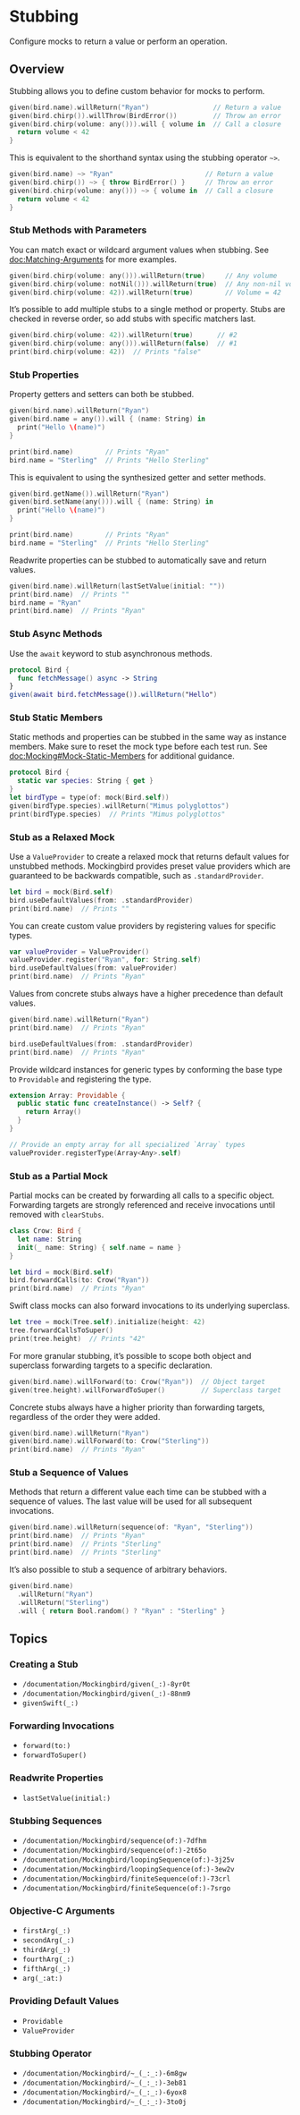 # Stubbing

Configure mocks to return a value or perform an operation.

## Overview

Stubbing allows you to define custom behavior for mocks to perform.

```swift
given(bird.name).willReturn("Ryan")                // Return a value
given(bird.chirp()).willThrow(BirdError())         // Throw an error
given(bird.chirp(volume: any())).will { volume in  // Call a closure
  return volume < 42
}
```

This is equivalent to the shorthand syntax using the stubbing operator `~>`.

```swift
given(bird.name) ~> "Ryan"                       // Return a value
given(bird.chirp()) ~> { throw BirdError() }     // Throw an error
given(bird.chirp(volume: any())) ~> { volume in  // Call a closure
  return volume < 42
}
```

### Stub Methods with Parameters

You can match exact or wildcard argument values when stubbing. See <doc:Matching-Arguments> for more examples.

```swift
given(bird.chirp(volume: any())).willReturn(true)     // Any volume
given(bird.chirp(volume: notNil())).willReturn(true)  // Any non-nil volume
given(bird.chirp(volume: 42)).willReturn(true)        // Volume = 42
```

It’s possible to add multiple stubs to a single method or property. Stubs are checked in reverse order, so add stubs with specific matchers last.

```swift
given(bird.chirp(volume: 42)).willReturn(true)      // #2
given(bird.chirp(volume: any())).willReturn(false)  // #1
print(bird.chirp(volume: 42))  // Prints "false"
```

### Stub Properties

Property getters and setters can both be stubbed.

```swift
given(bird.name).willReturn("Ryan")
given(bird.name = any()).will { (name: String) in
  print("Hello \(name)")
}

print(bird.name)        // Prints "Ryan"
bird.name = "Sterling"  // Prints "Hello Sterling"
```

This is equivalent to using the synthesized getter and setter methods.

```swift
given(bird.getName()).willReturn("Ryan")
given(bird.setName(any())).will { (name: String) in
  print("Hello \(name)")
}

print(bird.name)        // Prints "Ryan"
bird.name = "Sterling"  // Prints "Hello Sterling"
```

Readwrite properties can be stubbed to automatically save and return values.

```swift
given(bird.name).willReturn(lastSetValue(initial: ""))
print(bird.name)  // Prints ""
bird.name = "Ryan"
print(bird.name)  // Prints "Ryan"
```

### Stub Async Methods

Use the `await` keyword to stub asynchronous methods.

```swift
protocol Bird {
  func fetchMessage() async -> String
}
given(await bird.fetchMessage()).willReturn("Hello")
```

### Stub Static Members

Static methods and properties can be stubbed in the same way as instance members. Make sure to reset the mock type before each test run. See <doc:Mocking#Mock-Static-Members> for additional guidance.

```swift
protocol Bird {
  static var species: String { get }
}
let birdType = type(of: mock(Bird.self))
given(birdType.species).willReturn("Mimus polyglottos")
print(birdType.species)  // Prints "Mimus polyglottos"
```

### Stub as a Relaxed Mock

Use a `ValueProvider` to create a relaxed mock that returns default values for unstubbed methods. Mockingbird provides preset value providers which are guaranteed to be backwards compatible, such as `.standardProvider`.

```swift
let bird = mock(Bird.self)
bird.useDefaultValues(from: .standardProvider)
print(bird.name)  // Prints ""
```

You can create custom value providers by registering values for specific types.

```swift
var valueProvider = ValueProvider()
valueProvider.register("Ryan", for: String.self)
bird.useDefaultValues(from: valueProvider)
print(bird.name)  // Prints "Ryan"
```

Values from concrete stubs always have a higher precedence than default values.

```swift
given(bird.name).willReturn("Ryan")
print(bird.name)  // Prints "Ryan"

bird.useDefaultValues(from: .standardProvider)
print(bird.name)  // Prints "Ryan"
```

Provide wildcard instances for generic types by conforming the base type to `Providable` and registering the type.

```swift
extension Array: Providable {
  public static func createInstance() -> Self? {
    return Array()
  }
}

// Provide an empty array for all specialized `Array` types
valueProvider.registerType(Array<Any>.self)
```

### Stub as a Partial Mock

Partial mocks can be created by forwarding all calls to a specific object. Forwarding targets are strongly referenced and receive invocations until removed with `clearStubs`.

```swift
class Crow: Bird {
  let name: String
  init(_ name: String) { self.name = name }
}

let bird = mock(Bird.self)
bird.forwardCalls(to: Crow("Ryan"))
print(bird.name)  // Prints "Ryan"
```

Swift class mocks can also forward invocations to its underlying superclass.

```swift
let tree = mock(Tree.self).initialize(height: 42)
tree.forwardCallsToSuper()
print(tree.height)  // Prints "42"
```

For more granular stubbing, it’s possible to scope both object and superclass forwarding targets to a specific declaration.

```swift
given(bird.name).willForward(to: Crow("Ryan"))  // Object target
given(tree.height).willForwardToSuper()         // Superclass target
```

Concrete stubs always have a higher priority than forwarding targets, regardless of the order
they were added.

```swift
given(bird.name).willReturn("Ryan")
given(bird.name).willForward(to: Crow("Sterling"))
print(bird.name)  // Prints "Ryan"
```

### Stub a Sequence of Values

Methods that return a different value each time can be stubbed with a sequence of values. The last value will be used for all subsequent invocations.

```swift
given(bird.name).willReturn(sequence(of: "Ryan", "Sterling"))
print(bird.name)  // Prints "Ryan"
print(bird.name)  // Prints "Sterling"
print(bird.name)  // Prints "Sterling"
```

It’s also possible to stub a sequence of arbitrary behaviors.

```swift
given(bird.name)
  .willReturn("Ryan")
  .willReturn("Sterling")
  .will { return Bool.random() ? "Ryan" : "Sterling" }
```

## Topics

### Creating a Stub

- ``/documentation/Mockingbird/given(_:)-8yr0t``
- ``/documentation/Mockingbird/given(_:)-88nm9``
- ``givenSwift(_:)``

### Forwarding Invocations

- ``forward(to:)``
- ``forwardToSuper()``

### Readwrite Properties

- ``lastSetValue(initial:)``

### Stubbing Sequences

- ``/documentation/Mockingbird/sequence(of:)-7dfhm``
- ``/documentation/Mockingbird/sequence(of:)-2t65o``
- ``/documentation/Mockingbird/loopingSequence(of:)-3j25v``
- ``/documentation/Mockingbird/loopingSequence(of:)-3ew2v``
- ``/documentation/Mockingbird/finiteSequence(of:)-73crl``
- ``/documentation/Mockingbird/finiteSequence(of:)-7srgo``

### Objective-C Arguments

- ``firstArg(_:)``
- ``secondArg(_:)``
- ``thirdArg(_:)``
- ``fourthArg(_:)``
- ``fifthArg(_:)``
- ``arg(_:at:)``

### Providing Default Values

- ``Providable``
- ``ValueProvider``

### Stubbing Operator

- ``/documentation/Mockingbird/~_(_:_:)-6m8gw``
- ``/documentation/Mockingbird/~_(_:_:)-3eb81``
- ``/documentation/Mockingbird/~_(_:_:)-6yox8``
- ``/documentation/Mockingbird/~_(_:_:)-3to0j``
